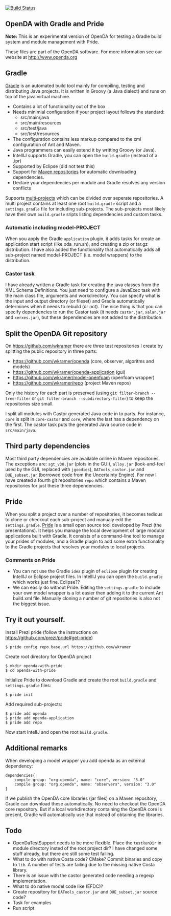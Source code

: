 [![Build Status](https://travis-ci.org/wkramer/openda.svg?branch=master)](https://travis-ci.org/wkramer/openda)

OpenDA with Gradle and Pride
----------------------------

**Note:** This is an experimental version of OpenDA for testing a Gradle build system and module management with Pride.

These files are part of the OpenDA software. For more information see our website at
http://www.openda.org

## Gradle

[Gradle](https://gradle.org) is an automated build tool mainly for compiling, testing and distributing Java projects. 
It is written in Groovy (a Java dialect) and runs on top of the java virtual machine.

 - Contains a lot of functionality out of the box
 - Needs minimial configuration if your project layout follows the standard:
    - src/main/java
    - src/main/resources
    - src/test/java
    - src/test/resources
 - The configuration contains less markup compared to the xml configuration of Ant and Maven. 
 - Java programmers can easily extend it by writting Groovy (or Java).
 - IntellIJ supports Gradle, you can open the `build.gradle` (instead of a .ipr)
 - Supported by Eclipse (did not test this)
 - Support for [Maven repositories](https://mvnrepository.com) for automatic downloading dependencies.
 - Declare your dependencies per module and Gradle resolves any version conflicts

Supports [multi-projects](https://docs.gradle.org/current/userguide/multi_project_builds.html) which can be divided over seperate repositories. A multi project contains at least one root `build.gradle` script and a `settings.gradle` file for including sub-projects. The sub-projects most likely have their own `build.gradle` sripts listing dependencies and custom tasks.

### Automatic including model-PROJECT 

When you apply the Gradle `application` plugin, it adds tasks for create an application start script (like oda_run.sh), and creating a zip or tar.gz distribution. I have also added the functionality that automatically adds all sub-project named model-PROJECT (i.e. model wrappers) to the distribution. 

### Castor task

I have already written a Gradle task for creating the java classes from the XML Schema Definitions. 
You just need to configure a JavaExec task with the main class file, arguments and workdirectory. You can specify what is the input and output directory (or fileset) and Gradle automatically determines when it needs to rebuild (or not). The nice thing is that you can specify dependencies to run the Castor task (it needs `castor.jar`, `xalan.jar` and `xerxes.jar`), but these dependencies are not added to the distribution. 

## Split the OpenDA Git repository

On https://github.com/wkramer there are three test repositories I create by splitting the public repository in three parts:

- https://github.com/wkramer/openda (core, observer, algoritms and models)
- https://github.com/wkramer/openda-application (gui)
- https://github.com/wkramer/model-openfoam (openfoam wrapper)
- https://github.com/wkramer/repo (project Maven repos)

Only the history for each part is preserved (using `git filter-branch --tree-filter` or `git filter-branch --subdirectory-filter`) to keep the repositories size small. 

I split all modules with Castor generated Java code in to parts. For instance, `core` is split in `core-castor` and `core`, where the last has a dependency on the first. The castor task puts the generated Java source code in `src/main/java`. 

## Third party dependencies 

Most third party dependencies are available online in Maven repositories. The exceptions are: `sgt_v30.jar` (plots in the GUI), `alloy.jar` (look-and-feel used by the GUI, replaced with `jgoodies`), `DATools_castor.jar` and `DUE_subset.jar` (borrowed code from the Uncertainty Engine). For now I have created a fourth git repositories `repo` which contains a Maven repositories for just these three dependencies.

## Pride

When you split a project over a number of repositories, it becomes tedious to clone or checkout each sub-project and manualy edit the `settings.gradle`. [Pride](https://github.com/prezi/pride) is a small open source tool developed by Prezi (the presentations). It helps you manage the local development of large modular applications built with Gradle. It consists of a command-line tool to manage your prides of modules, and a Gradle plugin to add some extra functionality to the Gradle projects that resolves your modules to local projects.

### Comments on Pride

- You can not use the Gradle `idea` plugin of `eclipse` plugin for creating IntellIJ or Eclipse project files. In IntellIJ you can open the `build.gradle` which works just fine. Eclipse??
- We can easily do without Pride. Editing the `settings.gradle` to include your own model wrapper is a lot easier then adding it to the current Ant build.xml file. Manually cloning a number of git repositories is also not the biggest issue.


## Try it out yourself. 

Install Prezi pride (follow the instructions on https://github.com/prezi/pride#get-pride)

    $ pride config repo.base.url https://github.com/wkramer

Create root directory for OpenDA project

    $ mkdir openda-with-pride
    $ cd openda-with-pride

Initialize Pride to download Gradle and create the root `build.gradle` and `settings.gradle` files:

    $ pride init

Add required sub-projects:

    $ pride add openda
    $ pride add openda-application
    $ pride add repo

Now start IntelIJ and open the root `build.gradle`.

## Additional remarks

When developing a model wrapper you add openda as an external dependency:

    dependencies{
        compile group: "org.openda", name: "core", version: "3.0"
        compile group: "org.openda", name: "observers", version: "3.0"
    }

If we publish the OpenDA core libraries (jar files) on a Maven repository, Gradle can download these automatically. No need to checkout the OpenDA core repository. But if a local workdirectory containing the OpenDA core is present, Gradle will automatically use that instead of obtaining the libraries.

## Todo

- OpenDaTestSupport needs to be more flexible. Place the `testRunDir` in module directory insted of the root project dir?  I have changed some stuff already, but there are still some test failing.
- What to do with native Costa code? CMake? Commit binaries and copy to `lib`. A number of tests are failing due to the missing native Costa library. 
- There is an issue with the castor generated code needing a regexp implementation.
- What to do native model code like (EFDC)? 
- Create repository for `DATools_castor.jar` and `DUE_subset.jar` source code?
- Task for examples
- Run script


